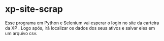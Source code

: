 # xp-site-scrap
Esse programa em Python e Selenium vai esperar o login no site da carteira da XP . Logo após, irá localizar os dados dos seus ativos e salvar eles em um arquivo csv.
